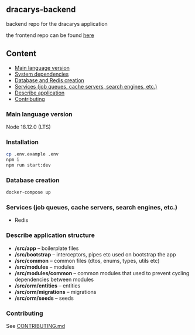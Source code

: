 ## dracarys-backend
backend repo for the dracarys application

the frontend repo can be found [here](https://github.com/menklab/dracarys-frontend)

## Content

- [Main language version](#main-lang-version)
- [System dependencies](#system-dependencies)
- [Database and Redis creation](#db-creation)
- [Services (job queues, cache servers, search engines, etc.)](#additional-services)
- [Describe application](#description-application)
- [Contributing](#contributing)

### <a id="main-lang-version"></a> Main language version

Node 18.12.0 (LTS)

### <a id="installation"></a> Installation

```bash
cp .env.example .env
npm i
npm run start:dev
```

### <a id="db-creation"></a> Database creation

```bash
docker-compose up
```

### <a id="additional-services"></a> Services (job queues, cache servers, search engines, etc.)

- Redis

### <a id="description-application"></a> Describe application structure

- **/src/app** – boilerplate files
- **/src/bootstrap** – interceptors, pipes etc used on bootstrap the app
- **/src/common** – common files (dtos, enums, types, utils etc)
- **/src/modules** – modules
- **/src/modules/common** – common modules that used to prevent cycling dependencies between modules
- **/src/orm/entities** – entities
- **/src/orm/migrations** – migrations
- **/src/orm/seeds** – seeds



### <a id="contributing"></a> Contributing
See [CONTRIBUTING.md](CONTRIBUTING.md)


